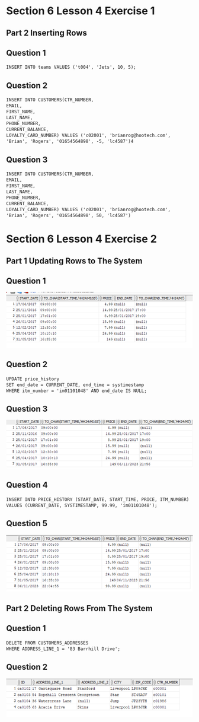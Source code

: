 # Section 6 Lesson 4 Exercise 1

## Part 2 Inserting Rows

## Question 1
 ~~~
INSERT INTO teams VALUES ('t004', 'Jets', 10, 5);
 ~~~

## Question 2
 ~~~
INSERT INTO CUSTOMERS(CTR_NUMBER,
EMAIL,
FIRST_NAME,
LAST_NAME,
PHONE_NUMBER,
CURRENT_BALANCE,
LOYALTY_CARD_NUMBER) VALUES ('c02001', 'brianrog@hootech.com', 'Brian', 'Rogers', '01654564898', -5, 'lc4587')4
 ~~~

## Question 3
 ~~~
INSERT INTO CUSTOMERS(CTR_NUMBER,
EMAIL,
FIRST_NAME,
LAST_NAME,
PHONE_NUMBER,
CURRENT_BALANCE,
LOYALTY_CARD_NUMBER) VALUES ('c02001', 'brianrog@hootech.com', 'Brian', 'Rogers', '01654564898', 50, 'lc4587')
 ~~~


# Section 6 Lesson 4 Exercise 2

## Part 1 Updating Rows to The System

## Question 1

![Alt text](image.png)

## Question 2

 ~~~
UPDATE price_history
SET end_date = CURRENT_DATE, end_time = systimestamp
WHERE itm_number = 'im01101048' AND end_date IS NULL;
 ~~~


## Question 3

![Alt text](image-1.png)


## Question 4

 ~~~
INSERT INTO PRICE_HISTORY (START_DATE, START_TIME, PRICE, ITM_NUMBER)
VALUES (CURRENT_DATE, SYSTIMESTAMP, 99.99, 'im01101048');
 ~~~

## Question 5

![Alt text](image-2.png)

## Part 2 Deleting Rows From The System

## Question 1

 ~~~
DELETE FROM CUSTOMERS_ADDRESSES
WHERE ADDRESS_LINE_1 = '83 Barrhill Drive';
 ~~~

## Question 2
![Alt text](image-3.png)
